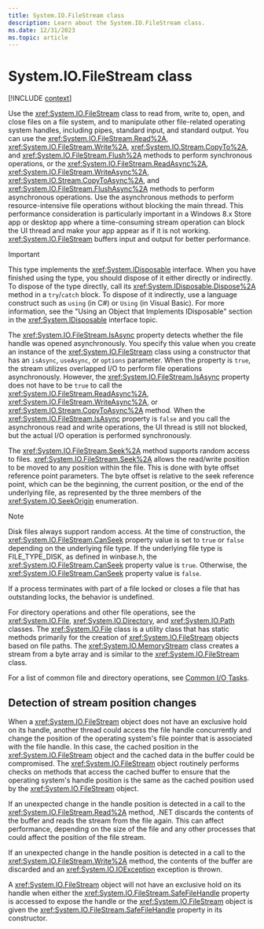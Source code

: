 ```yaml
---
title: System.IO.FileStream class
description: Learn about the System.IO.FileStream class.
ms.date: 12/31/2023
ms.topic: article
---
```

# System.IO.FileStream class

[!INCLUDE [context](includes/context.md)]

Use the <xref:System.IO.FileStream> class to read from, write to, open, and close files on a file system, and to manipulate other file-related operating system handles, including pipes, standard input, and standard output. You can use the <xref:System.IO.FileStream.Read%2A>, <xref:System.IO.FileStream.Write%2A>, <xref:System.IO.Stream.CopyTo%2A>, and <xref:System.IO.FileStream.Flush%2A> methods to perform synchronous operations, or the <xref:System.IO.FileStream.ReadAsync%2A>, <xref:System.IO.FileStream.WriteAsync%2A>, <xref:System.IO.Stream.CopyToAsync%2A>, and <xref:System.IO.FileStream.FlushAsync%2A> methods to perform asynchronous operations. Use the asynchronous methods to perform resource-intensive file operations without blocking the main thread. This performance consideration is particularly important in a Windows 8.x Store app or desktop app where a time-consuming stream operation can block the UI thread and make your app appear as if it is not working. <xref:System.IO.FileStream> buffers input and output for better performance.

> [!IMPORTANT]
> This type implements the <xref:System.IDisposable> interface. When you have finished using the type, you should dispose of it either directly or indirectly. To dispose of the type directly, call its <xref:System.IDisposable.Dispose%2A> method in a `try`/`catch` block. To dispose of it indirectly, use a language construct such as `using` (in C#) or `Using` (in Visual Basic). For more information, see the "Using an Object that Implements IDisposable" section in the <xref:System.IDisposable> interface topic.

The <xref:System.IO.FileStream.IsAsync> property detects whether the file handle was opened asynchronously. You specify this value when you create an instance of the <xref:System.IO.FileStream> class using a constructor that has an `isAsync`, `useAsync`, or `options` parameter. When the property is `true`, the stream utilizes overlapped I/O to perform file operations asynchronously. However, the <xref:System.IO.FileStream.IsAsync> property does not have to be `true` to call the <xref:System.IO.FileStream.ReadAsync%2A>, <xref:System.IO.FileStream.WriteAsync%2A>, or <xref:System.IO.Stream.CopyToAsync%2A> method. When the <xref:System.IO.FileStream.IsAsync> property is `false` and you call the asynchronous read and write operations, the UI thread is still not blocked, but the actual I/O operation is performed synchronously.

The <xref:System.IO.FileStream.Seek%2A> method supports random access to files. <xref:System.IO.FileStream.Seek%2A> allows the read/write position to be moved to any position within the file. This is done with byte offset reference point parameters. The byte offset is relative to the seek reference point, which can be the beginning, the current position, or the end of the underlying file, as represented by the three members of the <xref:System.IO.SeekOrigin> enumeration.

> [!NOTE]
> Disk files always support random access. At the time of construction, the <xref:System.IO.FileStream.CanSeek> property value is set to `true` or `false` depending on the underlying file type. If the underlying file type is FILE_TYPE_DISK, as defined in winbase.h, the <xref:System.IO.FileStream.CanSeek> property value is `true`. Otherwise, the <xref:System.IO.FileStream.CanSeek> property value is `false`.

If a process terminates with part of a file locked or closes a file that has outstanding locks, the behavior is undefined.

For directory operations and other file operations, see the <xref:System.IO.File>, <xref:System.IO.Directory>, and <xref:System.IO.Path> classes. The <xref:System.IO.File> class is a utility class that has static methods primarily for the creation of <xref:System.IO.FileStream> objects based on file paths. The <xref:System.IO.MemoryStream> class creates a stream from a byte array and is similar to the <xref:System.IO.FileStream> class.

For a list of common file and directory operations, see [Common I/O Tasks](../../standard/io/common-i-o-tasks.md).

## Detection of stream position changes

When a <xref:System.IO.FileStream> object does not have an exclusive hold on its handle, another thread could access the file handle concurrently and change the position of the operating system's file pointer that is associated with the file handle. In this case, the cached position in the <xref:System.IO.FileStream> object and the cached data in the buffer could be compromised. The <xref:System.IO.FileStream> object routinely performs checks on methods that access the cached buffer to ensure that the operating system's handle position is the same as the cached position used by the <xref:System.IO.FileStream> object.

If an unexpected change in the handle position is detected in a call to the <xref:System.IO.FileStream.Read%2A> method, .NET discards the contents of the buffer and reads the stream from the file again. This can affect performance, depending on the size of the file and any other processes that could affect the position of the file stream.

If an unexpected change in the handle position is detected in a call to the <xref:System.IO.FileStream.Write%2A> method, the contents of the buffer are discarded and an <xref:System.IO.IOException> exception is thrown.

A <xref:System.IO.FileStream> object will not have an exclusive hold on its handle when either the <xref:System.IO.FileStream.SafeFileHandle> property is accessed to expose the handle or the <xref:System.IO.FileStream> object is given the <xref:System.IO.FileStream.SafeFileHandle> property in its constructor.
